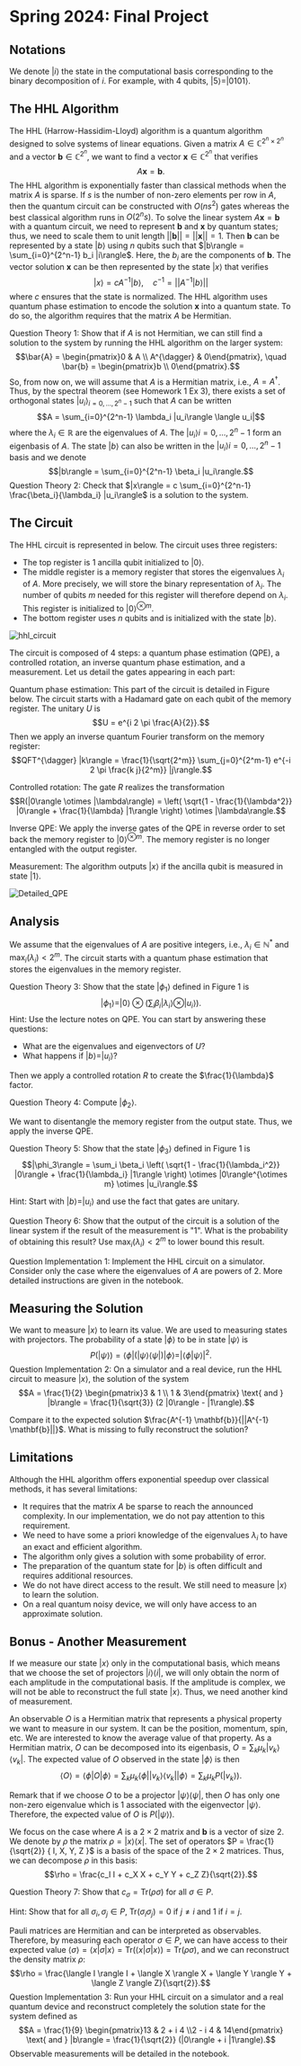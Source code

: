 # Spring 2024: Final Project
## Notations
We denote $|i\rangle$ the state in the computational basis corresponding to the binary decomposition of $i$. For example, with 4 qubits, $|5\rangle = |0101\rangle$.

## The HHL Algorithm
The HHL (Harrow-Hassidim-Lloyd) algorithm is a quantum algorithm designed to solve systems of linear equations. Given a matrix $A \in \mathbb{C}^{2^n \times 2^n}$ and a vector $\mathbf{b} \in \mathbb{C}^{2^n}$, we want to find a vector $\mathbf{x} \in \mathbb{C}^{2^n}$ that verifies
$$A \mathbf{x} = \mathbf{b}.$$
The HHL algorithm is exponentially faster than classical methods when the matrix $A$ is sparse. If $s$ is the number of non-zero elements per row in $A$, then the quantum circuit can be constructed with $O(n s^2)$ gates whereas the best classical algorithm runs in $O(2^n s)$.
To solve the linear system $A \mathbf{x} = \mathbf{b}$ with a quantum circuit, we need to represent $\mathbf{b}$ and $\mathbf{x}$ by quantum states; thus, we need to scale them to unit length $||\mathbf{b}|| = ||\mathbf{x}|| = 1$. Then $\mathbf{b}$ can be represented by a state $|b\rangle$ using $n$ qubits such that $|b\rangle = \sum_{i=0}^{2^n-1} b_i |i\rangle$. Here, the $b_i$ are the components of $\mathbf{b}$. The vector solution $\mathbf{x}$ can be then represented by the state $|x\rangle$ that verifies
$$|x\rangle = c A^{-1} |b\rangle, \quad c^{-1} = ||A^{-1} |b\rangle||$$
where $c$ ensures that the state is normalized.
The HHL algorithm uses quantum phase estimation to encode the solution $\mathbf{x}$ into a quantum state. To do so, the algorithm requires that the matrix $A$ be Hermitian.

Question Theory 1: Show that if $A$ is not Hermitian, we can still find a solution to the system by running the HHL algorithm on the larger system:
$$\bar{A} = \begin{pmatrix}0 & A \\ A^{\dagger} & 0\end{pmatrix}, \quad \bar{b} = \begin{pmatrix}b \\ 0\end{pmatrix}.$$
So, from now on, we will assume that $A$ is a Hermitian matrix, i.e., $A = A^{\dagger}$. Thus, by the spectral theorem (see Homework 1 Ex 3), there exists a set of orthogonal states ${|u_i\rangle}_{i=0,\ldots,2^n-1}$ such that $A$ can be written
$$A = \sum_{i=0}^{2^n-1} \lambda_i |u_i\rangle \langle u_i|$$
where the $\lambda_i \in \mathbb{R}$ are the eigenvalues of $A$. The ${|u_i\rangle}{i=0,\ldots,2^n-1}$ form an eigenbasis of $A$. The state $|b\rangle$ can also be written in the ${|u_i\rangle}{i=0,\ldots,2^n-1}$ basis and we denote
$$|b\rangle = \sum_{i=0}^{2^n-1} \beta_i |u_i\rangle.$$
Question Theory 2: Check that $|x\rangle = c \sum_{i=0}^{2^n-1} \frac{\beta_i}{\lambda_i} |u_i\rangle$ is a solution to the system.

## The Circuit
The HHL circuit is represented in below. The circuit uses three registers:

- The top register is 1 ancilla qubit initialized to $|0\rangle$.
- The middle register is a memory register that stores the eigenvalues $\lambda_i$ of $A$. More precisely, we will store the binary representation of $\lambda_i$. The number of qubits $m$ needed for this register will therefore depend on $\lambda_i$. This register is initialized to $|0\rangle^{\otimes m}$.
- The bottom register uses $n$ qubits and is initialized with the state $|b\rangle$.

![hhl_circuit](circuit.png)

The circuit is composed of 4 steps: a quantum phase estimation (QPE), a controlled rotation, an inverse quantum phase estimation, and a measurement. Let us detail the gates appearing in each part:

Quantum phase estimation: This part of the circuit is detailed in Figure below. The circuit starts with a Hadamard gate on each qubit of the memory register. The unitary $U$ is
$$U = e^{i 2 \pi \frac{A}{2}}.$$
Then we apply an inverse quantum Fourier transform on the memory register:
$$QFT^{\dagger} |k\rangle = \frac{1}{\sqrt{2^m}} \sum_{j=0}^{2^m-1} e^{-i 2 \pi \frac{k j}{2^m}} |j\rangle.$$

Controlled rotation: The gate $R$ realizes the transformation
$$R(|0\rangle \otimes |\lambda\rangle) = \left( \sqrt{1 - \frac{1}{\lambda^2}} |0\rangle + \frac{1}{\lambda} |1\rangle \right) \otimes |\lambda\rangle.$$

Inverse QPE: We apply the inverse gates of the QPE in reverse order to set back the memory register to $|0\rangle^{\otimes m}$. The memory register is no longer entangled with the output register.

Measurement: The algorithm outputs $|x\rangle$ if the ancilla qubit is measured in state $|1\rangle$.

![Detailed_QPE](qpe.png)

## Analysis
We assume that the eigenvalues of $A$ are positive integers, i.e., $\lambda_i \in \mathbb{N}^*$ and $\max_i(\lambda_i) < 2^m$. The circuit starts with a quantum phase estimation that stores the eigenvalues in the memory register.

Question Theory 3: Show that the state $|\phi_1\rangle$ defined in Figure 1 is
$$|\phi_1\rangle = |0\rangle \otimes \left( \sum_i \beta_i |\lambda_i\rangle \otimes |u_i\rangle \right).$$
Hint: Use the lecture notes on QPE. You can start by answering these questions:

- What are the eigenvalues and eigenvectors of $U$?
- What happens if $|b\rangle = |u_i\rangle$?

Then we apply a controlled rotation $R$ to create the $\frac{1}{\lambda}$ factor.

Question Theory 4: Compute $|\phi_2\rangle$.

We want to disentangle the memory register from the output state. Thus, we apply the inverse QPE.

Question Theory 5: Show that the state $|\phi_3\rangle$ defined in Figure 1 is
$$|\phi_3\rangle = \sum_i \beta_i \left( \sqrt{1 - \frac{1}{\lambda_i^2}} |0\rangle + \frac{1}{\lambda_i} |1\rangle \right) \otimes |0\rangle^{\otimes m} \otimes |u_i\rangle.$$

Hint: Start with $|b\rangle = |u_i\rangle$ and use the fact that gates are unitary.

Question Theory 6: Show that the output of the circuit is a solution of the linear system if the result of the measurement is "1". What is the probability of obtaining this result? Use $\max_i(\lambda_i) < 2^m$ to lower bound this result.

Question Implementation 1: Implement the HHL circuit on a simulator. Consider only the case where the eigenvalues of $A$ are powers of 2. More detailed instructions are given in the notebook.

## Measuring the Solution
We want to measure $|x\rangle$ to learn its value. We are used to measuring states with projectors. The probability of a state $|\phi\rangle$ to be in state $|\psi\rangle$ is
$$P(|\psi\rangle) = \langle \phi | (|\psi\rangle \langle \psi|) | \phi \rangle = |\langle \phi | \psi \rangle|^2.$$
Question Implementation 2: On a simulator and a real device, run the HHL circuit to measure $|x\rangle$, the solution of the system
$$A = \frac{1}{2} \begin{pmatrix}3 & 1 \\ 1 & 3\end{pmatrix} \text{ and } |b\rangle = \frac{1}{\sqrt{3}} (2 |0\rangle - |1\rangle).$$

Compare it to the expected solution $\frac{A^{-1} \mathbf{b}}{||A^{-1} \mathbf{b}||}$. What is missing to fully reconstruct the solution?

## Limitations
Although the HHL algorithm offers exponential speedup over classical methods, it has several limitations:

- It requires that the matrix $A$ be sparse to reach the announced complexity. In our implementation, we do not pay attention to this requirement.
- We need to have some a priori knowledge of the eigenvalues $\lambda_i$ to have an exact and efficient algorithm.
- The algorithm only gives a solution with some probability of error.
- The preparation of the quantum state for $|b\rangle$ is often difficult and requires additional resources.
- We do not have direct access to the result. We still need to measure $|x\rangle$ to learn the solution.
- On a real quantum noisy device, we will only have access to an approximate solution.

## Bonus - Another Measurement
If we measure our state $|x\rangle$ only in the computational basis, which means that we choose the set of projectors $|i\rangle \langle i|$, we will only obtain the norm of each amplitude in the computational basis. If the amplitude is complex, we will not be able to reconstruct the full state $|x\rangle$. Thus, we need another kind of measurement.

An observable $O$ is a Hermitian matrix that represents a physical property we want to measure in our system. It can be the position, momentum, spin, etc. We are interested to know the average value of that property. As a Hermitian matrix, $O$ can be decomposed into its eigenbasis, $O = \sum_k \mu_k |v_k\rangle \langle v_k|$. The expected value of $O$ observed in the state $|\phi\rangle$ is then
$$\langle O \rangle = \langle \phi | O | \phi \rangle = \sum_k \mu_k \langle \phi | |v_k\rangle \langle v_k| | \phi \rangle = \sum_k \mu_k P(|v_k\rangle).$$

Remark that if we choose $O$ to be a projector $|\psi\rangle \langle \psi|$, then $O$ has only one non-zero eigenvalue which is 1 associated with the eigenvector $|\psi\rangle$. Therefore, the expected value of $O$ is $P(|\psi\rangle)$.

We focus on the case where $A$ is a $2 \times 2$ matrix and $\mathbf{b}$ is a vector of size 2. We denote by $\rho$ the matrix $\rho = |x\rangle \langle x|$. The set of operators $P = \frac{1}{\sqrt{2}} { I, X, Y, Z }$ is a basis of the space of the $2 \times 2$ matrices. Thus, we can decompose $\rho$ in this basis:
$$\rho = \frac{c_I I + c_X X + c_Y Y + c_Z Z}{\sqrt{2}}.$$

Question Theory 7: Show that $c_\sigma = \text{Tr}(\rho \sigma)$ for all $\sigma \in P$.

Hint: Show that for all $\sigma_i, \sigma_j \in P$, $\text{Tr}(\sigma_i \sigma_j) = 0$ if $j \neq i$ and 1 if $i = j$.

Pauli matrices are Hermitian and can be interpreted as observables. Therefore, by measuring each operator $\sigma \in P$, we can have access to their expected value $\langle \sigma \rangle = \langle x | \sigma | x \rangle = \text{Tr}(\langle x | \sigma | x \rangle) = \text{Tr}(\rho \sigma)$, and we can reconstruct the density matrix $\rho$:
$$\rho = \frac{\langle I \rangle I + \langle X \rangle X + \langle Y \rangle Y + \langle Z \rangle Z}{\sqrt{2}}.$$
Question Implementation 3: Run your HHL circuit on a simulator and a real quantum device and reconstruct completely the solution state for the system defined as
$$A = \frac{1}{9} \begin{pmatrix}13 & 2 + i 4 \\2 - i 4 & 14\end{pmatrix} \text{ and } |b\rangle = \frac{1}{\sqrt{2}} (|0\rangle + i |1\rangle).$$
Observable measurements will be detailed in the notebook.
